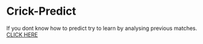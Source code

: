 # Crick-Predict
If you dont know how to predict try to learn by analysing previous matches.
[CLICK HERE](https://crick-review.streamlit.app/)
